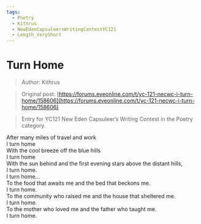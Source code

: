 ```yaml
---
tags:
  - Poetry
  - Kithrus
  - NewEdenCapsuleersWritingContestYC121
  - Length_VeryShort
---
```


# Turn Home

> Author: Kithrus

> Original post: [https://forums.eveonline.com/t/yc-121-necwc-i-turn-home/158606](https://forums.eveonline.com/t/yc-121-necwc-i-turn-home/158606)

> Entry for YC121 New Eden Capsuleer’s Writing Contest in the Poetry category.


After many miles of travel and work<br>
I turn home<br>
With the cool breeze off the blue hills<br>
I turn home<br>
With the sun behind and the first evening stars above the distant hills,<br>
I turn home.<br>
I turn home…<br>
To the food that awaits me and the bed that beckons me.<br>
I turn home.<br>
To the community who raised me and the house that sheltered me.<br>
I turn home.<br>
To the mother who loved me and the father who taught me.<br>
I turn home.